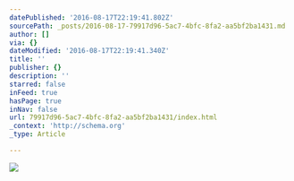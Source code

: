 ```yaml
---
datePublished: '2016-08-17T22:19:41.802Z'
sourcePath: _posts/2016-08-17-79917d96-5ac7-4bfc-8fa2-aa5bf2ba1431.md
author: []
via: {}
dateModified: '2016-08-17T22:19:41.340Z'
title: ''
publisher: {}
description: ''
starred: false
inFeed: true
hasPage: true
inNav: false
url: 79917d96-5ac7-4bfc-8fa2-aa5bf2ba1431/index.html
_context: 'http://schema.org'
_type: Article

---
```

![](https://the-grid-user-content.s3-us-west-2.amazonaws.com/f7c7e4d5-5297-4ae8-9dc6-c1c76ad82e14.jpg)